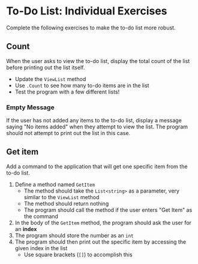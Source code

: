 # To-Do List: Individual Exercises
Complete the following exercises to make the to-do list more robust.

## Count
When the user asks to view the to-do list, display the total count of the list before printing out the list itself.

- Update the `ViewList` method
- Use `.Count` to see how many to-do items are in the list
- Test the program with a few different lists!

### Empty Message
If the user has not added any items to the to-do list, display a message saying "No items added" when they attempt to view the list. The program should not attempt to print out the list in this case.

## Get item
Add a command to the application that will get one specific item from the to-do list.

1. Define a method named `GetItem`
    - The method should take the `List<string>` as a parameter, very similar to the `ViewList` method
    - The method should return nothing
    - The program should call the method if the user enters "Get Item" as the command
1. In the body of the `GetItem` method, the program should ask the user for an **index**
1. The program should store the number as an `int`
1. The program should then print out the specific item by accessing the given index in the list
    - Use square brackets (`[]`) to accomplish this